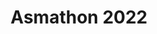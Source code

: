 ---
image: "../../images/image-1.jpg"
title: Asmathon 2022
description: Co-organizarea și participarea la Asmathon 2022
---